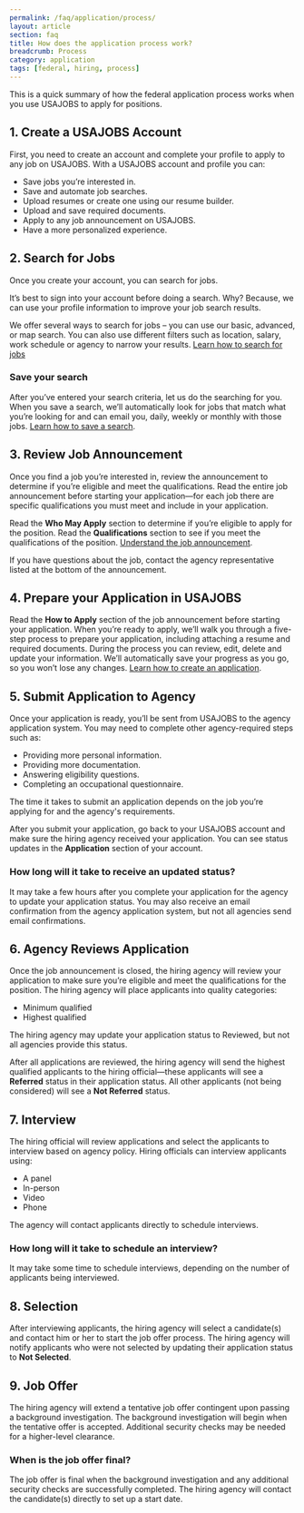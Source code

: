 ```yaml
---
permalink: /faq/application/process/
layout: article
section: faq
title: How does the application process work?
breadcrumb: Process
category: application
tags: [federal, hiring, process]
---
```


This is a quick summary of how the federal application process works when you use USAJOBS to apply for positions.

## 1. Create a USAJOBS Account

First, you need to create an account and complete your profile to apply to any job on USAJOBS.  With a USAJOBS account and profile you can:

* Save jobs you’re interested in.
* Save and automate job searches.
* Upload resumes or create one using our resume builder.
* Upload and save required documents.
* Apply to any job announcement on USAJOBS.
* Have a more personalized experience.

## 2. Search for Jobs

Once you create your account, you can search for jobs. 

It’s best to sign into your account before doing a search. Why?  Because, we can use your profile information to improve your job search results.

We offer several ways to search for jobs – you can use our basic, advanced, or map search. You can also use different filters such as location, salary, work schedule or agency to narrow your results. [Learn how to search for jobs](../../how-to/search/)

### Save your search
After you’ve entered your search criteria, let us do the searching for you. When you save a search, we’ll automatically look for jobs that match what you’re looking for and can email you, daily, weekly or monthly with those jobs. [Learn how to save a search](../../how-to/search/save/).

## 3. Review Job Announcement

Once you find a job you’re interested in, review the announcement to determine if you’re eligible and meet the qualifications. Read the entire job announcement before starting your application—for each job there are specific qualifications you must meet and include in your application. 

Read the **Who May Apply** section to determine if you’re eligible to apply for the position.  Read the **Qualifications** section to see if you meet the qualifications of the position. [Understand the job announcement](../../how-to/job-announcement/).

If you have questions about the job, contact the agency representative listed at the bottom of the announcement.

## 4. Prepare your Application in USAJOBS

Read the **How to Apply** section of the job announcement before starting your application. When you’re ready to apply, we’ll walk you through a five-step process to prepare your application, including attaching a resume and required documents. During the process you can review, edit, delete and update your information. We’ll automatically save your progress as you go, so you won’t lose any changes. [Learn how to create an application](../../how-to/application/). 

## 5. Submit Application to Agency

Once your application is ready, you’ll be sent from USAJOBS to the agency application system. You may need to complete other agency-required steps such as:

* Providing more personal information.
* Providing more documentation.
* Answering eligibility questions.
* Completing an occupational questionnaire.

The time it takes to submit an application depends on the job you’re applying for and the agency's requirements.

After you submit your application, go back to your USAJOBS account and make sure the hiring agency received your application. You can see status updates in the **Application** section of your account. 

### How long will it take to receive an updated status?
It may take a few hours after you complete your application for the agency to update your application status.
You may also receive an email confirmation from the agency application system, but not all agencies send email confirmations.

## 6. Agency Reviews Application

Once the job announcement is closed, the hiring agency will review your application to make sure you’re eligible and meet the qualifications for the position. The hiring agency will place applicants into quality categories:

* Minimum qualified
* Highest qualified

The hiring agency may update your application status to Reviewed, but not all agencies provide this status. 

After all applications are reviewed, the hiring agency will send the highest qualified applicants to the hiring official—these applicants will see a **Referred** status in their application status. All other applicants (not being considered) will see a **Not Referred** status.

## 7. Interview

The hiring official will review applications and select the applicants to interview based on agency policy. Hiring officials can interview applicants using:

* A panel
* In-person
* Video
* Phone

The agency will contact applicants directly to schedule interviews. 
### How long will it take to schedule an interview?
It may take some time to schedule interviews, depending on the number of applicants being interviewed. 

## 8. Selection

After interviewing applicants, the hiring agency will select a candidate(s) and contact him or her to start the job offer process. The hiring agency will notify applicants who were not selected by updating their application status to **Not Selected**.

## 9. Job Offer

The hiring agency will extend a tentative job offer contingent upon passing a background investigation. The background investigation will begin when the tentative offer is accepted. Additional security checks may be needed for a higher-level clearance.

### When is the job offer final? 
The job offer is final when the background investigation and any additional security checks are successfully completed. The hiring agency will contact the candidate(s) directly to set up a start date.


